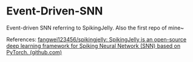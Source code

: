 # Event-Driven-SNN
Event-driven SNN referring to SpikingJelly.
Also the first repo of mine~

References:
[fangwei123456/spikingjelly: SpikingJelly is an open-source deep learning framework for Spiking Neural Network (SNN) based on PyTorch. (github.com)](https://github.com/fangwei123456/spikingjelly)
